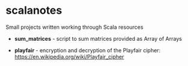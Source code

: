 # scalanotes
Small projects written working through Scala resources

* **sum\_matrices** - script to sum matrices provided as Array of Arrays

* **playfair** - encryption and decryption of the Playfair cipher: https://en.wikipedia.org/wiki/Playfair_cipher
